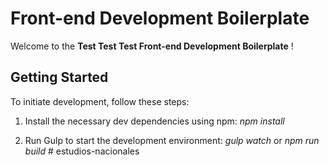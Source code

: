 # Front-end Development Boilerplate

Welcome to the **Test Test Test Front-end Development Boilerplate** !

## Getting Started

To initiate development, follow these steps:

1. Install the necessary dev dependencies using npm:
   *npm install*


2. Run Gulp to start the development environment:
   *gulp watch*  or  *npm run build*
#   e s t u d i o s - n a c i o n a l e s  
 